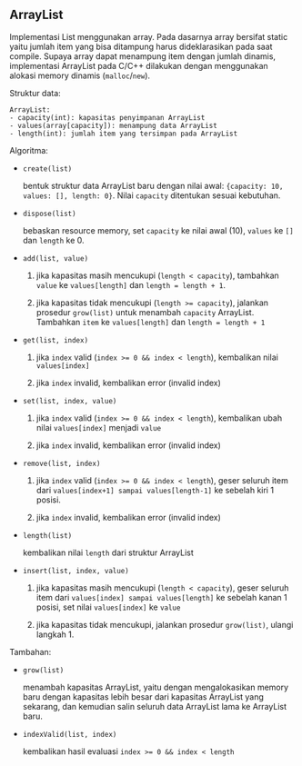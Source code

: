 ## ArrayList

Implementasi List menggunakan array. Pada dasarnya array bersifat static yaitu jumlah item yang bisa ditampung harus dideklarasikan pada saat compile. Supaya array dapat menampung item dengan jumlah dinamis, implementasi ArrayList pada C/C++ dilakukan dengan menggunakan alokasi memory dinamis (`malloc`/`new`).

Struktur data:

    ArrayList:
    - capacity(int): kapasitas penyimpanan ArrayList
    - values(array[capacity]): menampung data ArrayList
    - length(int): jumlah item yang tersimpan pada ArrayList

Algoritma:

- `create(list)`

  bentuk struktur data ArrayList baru dengan nilai awal: `{capacity: 10, values: [], length: 0}`. Nilai `capacity` ditentukan sesuai kebutuhan.

- `dispose(list)`

  bebaskan resource memory, set `capacity` ke nilai awal (10), `values` ke `[]` dan `length` ke 0.

- `add(list, value)`

  1. jika kapasitas masih mencukupi (`length < capacity`), tambahkan `value` ke `values[length]` dan `length = length + 1`.

  2. jika kapasitas tidak mencukupi (`length >= capacity`), jalankan prosedur `grow(list)` untuk menambah `capacity` ArrayList. Tambahkan `item` ke `values[length]` dan `length = length + 1`

- `get(list, index)`

  1. jika `index` valid (`index >= 0 && index < length`), kembalikan nilai `values[index]`

  2. jika `index` invalid, kembalikan error (invalid index)

- `set(list, index, value)`

  1. jika `index` valid (`index >= 0 && index < length`), kembalikan ubah nilai `values[index]` menjadi `value`

  2. jika `index` invalid, kembalikan error (invalid index)

- `remove(list, index)`

  1. jika `index` valid (`index >= 0 && index < length`), geser seluruh item dari `values[index+1] sampai values[length-1]` ke sebelah kiri 1 posisi.

  2. jika `index` invalid, kembalikan error (invalid index)

- `length(list)`

  kembalikan nilai `length` dari struktur ArrayList

- `insert(list, index, value)`

  1. jika kapasitas masih mencukupi (`length < capacity`), geser seluruh item dari `values[index] sampai values[length]` ke sebelah kanan 1 posisi, set nilai `values[index]` ke `value`

  2. jika kapasitas tidak mencukupi, jalankan prosedur `grow(list)`, ulangi langkah 1.

Tambahan:

- `grow(list)`

  menambah kapasitas ArrayList, yaitu dengan mengalokasikan memory baru dengan kapasitas lebih besar dari kapasitas ArrayList yang sekarang, dan kemudian salin seluruh data ArrayList lama ke ArrayList baru.

- `indexValid(list, index)`

  kembalikan hasil evaluasi `index >= 0 && index < length`